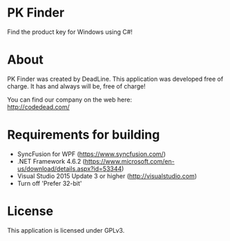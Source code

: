 # PK Finder
Find the product key for Windows using C#!

# About
PK Finder was created by DeadLine. This application was developed free of charge. It has and always will be, free of charge!

You can find our company on the web here:<br />
http://codedead.com/

# Requirements for building
* SyncFusion for WPF (https://www.syncfusion.com/)
* .NET Framework 4.6.2 (https://www.microsoft.com/en-us/download/details.aspx?id=53344)
* Visual Studio 2015 Update 3 or higher (http://visualstudio.com)
* Turn off 'Prefer 32-bit'

# License
This application is licensed under GPLv3.
